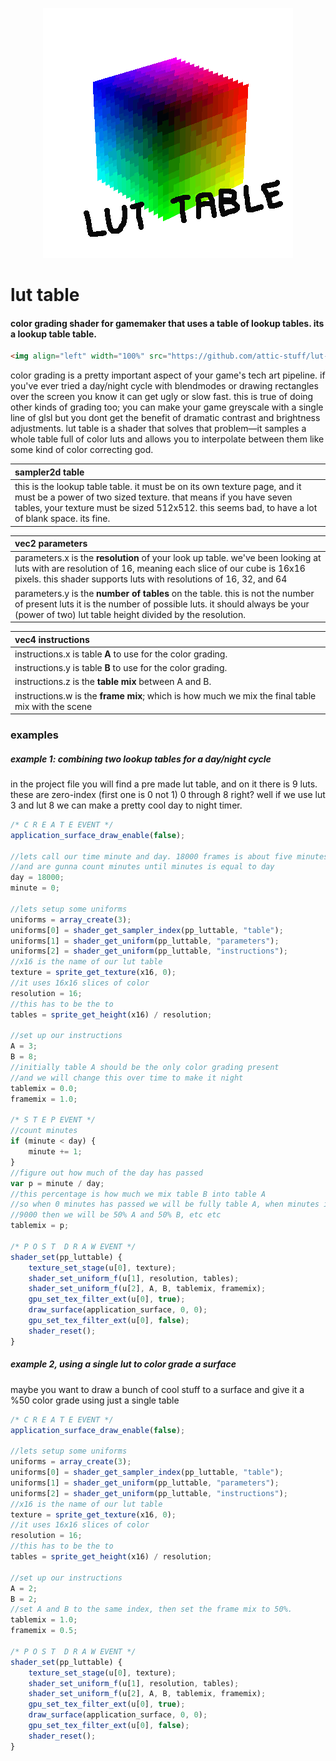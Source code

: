 <p align="center">
  <img src="https://github.com/attic-stuff/lut-table/blob/main/spincube.gif" />
</p>

# lut table

#### color grading shader for gamemaker that uses a table of lookup tables. its a lookup table table.

```html
<img align="left" width="100%" src="https://github.com/attic-stuff/lut-table/blob/main/timelapse.gif">
```

color grading is a pretty important aspect of your game's tech art pipeline. if you've ever tried a day/night cycle with blendmodes or drawing rectangles over the screen you know it can get ugly or slow fast. this is true of doing other kinds of grading too; you can make your game greyscale with a single line of glsl but you dont get the benefit of dramatic contrast and brightness adjustments. lut table is a shader that solves that problem—it samples a whole table full of color luts and allows you to interpolate between them like some kind of color correcting god.

| sampler2d table                                              |
| :----------------------------------------------------------- |
| this is the lookup table table. it must be on its own texture page, and it must be a power of two sized texture. that means if you have seven tables, your texture must be sized 512x512. this seems bad, to have a lot of blank space. its fine. |

| vec2 parameters                                              |
| :----------------------------------------------------------- |
| parameters.x is the **resolution** of your look up table. we've been looking at luts with are resolution of 16, meaning each slice of our cube is 16x16 pixels. this shader supports luts with resolutions of 16, 32, and 64 |
| parameters.y is the **number of tables** on the table.  this is not the number of present luts it is the number of possible luts. it should always be your (power of two) lut table height divided by the resolution. |

| vec4 instructions                                            |
| :----------------------------------------------------------- |
| instructions.x is table **A** to use for the color grading.  |
| instructions.y is table **B** to use for the color grading.  |
| instructions.z is the **table mix** between A and B.         |
| instructions.w is the **frame mix**; which is how much we mix the final table mix with the scene |

### examples

##### example 1: combining two lookup tables for a day/night cycle

in the project file you will find a pre made lut table, and on it there is 9 luts. these are zero-index (first one is 0 not 1) 0 through 8 right? well if we use lut 3 and lut 8 we can make a pretty cool day to night timer.
```js
/* C R E A T E EVENT */
application_surface_draw_enable(false);

//lets call our time minute and day. 18000 frames is about five minutes
//and are gunna count minutes until minutes is equal to day
day = 18000;
minute = 0;

//lets setup some uniforms
uniforms = array_create(3);
uniforms[0] = shader_get_sampler_index(pp_luttable, "table");
uniforms[1] = shader_get_uniform(pp_luttable, "parameters");
uniforms[2] = shader_get_uniform(pp_luttable, "instructions");
//x16 is the name of our lut table
texture = sprite_get_texture(x16, 0);
//it uses 16x16 slices of color
resolution = 16;
//this has to be the to
tables = sprite_get_height(x16) / resolution;

//set up our instructions
A = 3;
B = 8;
//initially table A should be the only color grading present
//and we will change this over time to make it night
tablemix = 0.0;
framemix = 1.0;

/* S T E P EVENT */
//count minutes
if (minute < day) {
    minute += 1;
}
//figure out how much of the day has passed
var p = minute / day;
//this percentage is how much we mix table B into table A
//so when 0 minutes has passed we will be fully table A, when minutes is
//9000 then we will be 50% A and 50% B, etc etc
tablemix = p;

/* P O S T  D R A W EVENT */
shader_set(pp_luttable) {
	texture_set_stage(u[0], texture);
	shader_set_uniform_f(u[1], resolution, tables);
	shader_set_uniform_f(u[2], A, B, tablemix, framemix);
	gpu_set_tex_filter_ext(u[0], true);
	draw_surface(application_surface, 0, 0);
	gpu_set_tex_filter_ext(u[0], false);
	shader_reset();
}
```

##### example 2, using a single lut to color grade a surface

maybe you want to draw a bunch of cool stuff to a surface and give it a %50 color grade using just a single table

```js
/* C R E A T E EVENT */
application_surface_draw_enable(false);

//lets setup some uniforms
uniforms = array_create(3);
uniforms[0] = shader_get_sampler_index(pp_luttable, "table");
uniforms[1] = shader_get_uniform(pp_luttable, "parameters");
uniforms[2] = shader_get_uniform(pp_luttable, "instructions");
//x16 is the name of our lut table
texture = sprite_get_texture(x16, 0);
//it uses 16x16 slices of color
resolution = 16;
//this has to be the to
tables = sprite_get_height(x16) / resolution;

//set up our instructions
A = 2;
B = 2;
//set A and B to the same index, then set the frame mix to 50%.
tablemix = 1.0;
framemix = 0.5;

/* P O S T  D R A W EVENT */
shader_set(pp_luttable) {
	texture_set_stage(u[0], texture);
	shader_set_uniform_f(u[1], resolution, tables);
	shader_set_uniform_f(u[2], A, B, tablemix, framemix);
	gpu_set_tex_filter_ext(u[0], true);
	draw_surface(application_surface, 0, 0);
	gpu_set_tex_filter_ext(u[0], false);
	shader_reset();
}
```

